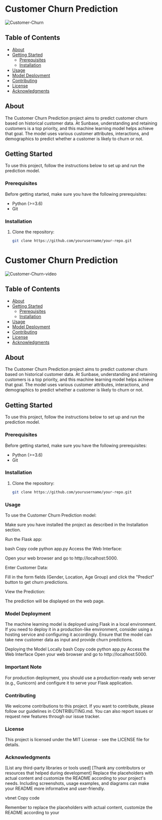 # Customer Churn Prediction

![Customer-Churn](https://github.com/rudra141/Customer_churn_prediction/assets/111697664/fb6530df-b06e-4efd-8b93-96eb438734a5)

## Table of Contents

- [About](#about)
- [Getting Started](#getting-started)
  - [Prerequisites](#prerequisites)
  - [Installation](#installation)
- [Usage](#usage)
- [Model Deployment](#model-deployment)
- [Contributing](#contributing)
- [License](#license)
- [Acknowledgments](#acknowledgments)

## About

The Customer Churn Prediction project aims to predict customer churn based on historical customer data. At Sunbase, understanding and retaining customers is a top priority, and this machine learning model helps achieve that goal. The model uses various customer attributes, interactions, and demographics to predict whether a customer is likely to churn or not.

## Getting Started

To use this project, follow the instructions below to set up and run the prediction model.

### Prerequisites

Before getting started, make sure you have the following prerequisites:

- Python (>=3.6)
- Git

### Installation

1. Clone the repository:

   ```bash
   git clone https://github.com/yourusername/your-repo.git
# Customer Churn Prediction


![Customer-Churn-video](https://github.com/rudra141/Customer_churn_prediction/assets/111697664/f12bd24c-93dc-4f67-9923-b106f97d4c88)


## Table of Contents

- [About](#about)
- [Getting Started](#getting-started)
  - [Prerequisites](#prerequisites)
  - [Installation](#installation)
- [Usage](#usage)
- [Model Deployment](#model-deployment)
- [Contributing](#contributing)
- [License](#license)
- [Acknowledgments](#acknowledgments)

## About

The Customer Churn Prediction project aims to predict customer churn based on historical customer data. At Sunbase, understanding and retaining customers is a top priority, and this machine learning model helps achieve that goal. The model uses various customer attributes, interactions, and demographics to predict whether a customer is likely to churn or not.

## Getting Started

To use this project, follow the instructions below to set up and run the prediction model.

### Prerequisites

Before getting started, make sure you have the following prerequisites:

- Python (>=3.6)
- Git

### Installation

1. Clone the repository:

   ```bash
   git clone https://github.com/yourusername/your-repo.git
### Usage
To use the Customer Churn Prediction model:

Make sure you have installed the project as described in the Installation section.

Run the Flask app:

bash
Copy code
python app.py
Access the Web Interface:

Open your web browser and go to http://localhost:5000.

Enter Customer Data:

Fill in the form fields (Gender, Location, Age Group) and click the "Predict" button to get churn predictions.

View the Prediction:

The prediction will be displayed on the web page.

### Model Deployment
The machine learning model is deployed using Flask in a local environment. If you need to deploy it in a production-like environment, consider using a hosting service and configuring it accordingly. Ensure that the model can take new customer data as input and provide churn predictions.

Deploying the Model Locally
bash
Copy code
python app.py
Access the Web Interface
Open your web browser and go to http://localhost:5000.

### Important Note
For production deployment, you should use a production-ready web server (e.g., Gunicorn) and configure it to serve your Flask application.

### Contributing
We welcome contributions to this project. If you want to contribute, please follow our guidelines in CONTRIBUTING.md. You can also report issues or request new features through our issue tracker.

### License
This project is licensed under the MIT License - see the LICENSE file for details.

### Acknowledgments
[List any third-party libraries or tools used]
[Thank any contributors or resources that helped during development]
Replace the placeholders with actual content and customize the README according to your project's needs. Including screenshots, usage examples, and diagrams can make your README more informative and user-friendly.

vbnet
Copy code

Remember to replace the placeholders with actual content, customize the README according to your 
